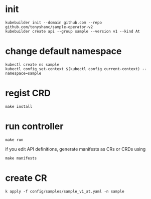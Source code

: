 # init
```
kubebuilder init --domain github.com --repo github.com/tonyshanc/sample-operator-v2
kubebuilder create api --group sample --version v1 --kind At
```
# change default namespace
```
kubectl create ns sample
kubectl config set-context $(kubectl config current-context) --namespace=sample
```

# regist CRD
```
make install
```
# run controller
```
make run
```
if you edit API definitions, generate manifests as CRs or CRDs using
```
make manifests
```

# create CR
```
k apply -f config/samples/sample_v1_at.yaml -n sample
```